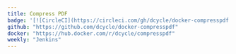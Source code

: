 ```yaml
---
title: Compress PDF
badge: '[![CircleCI](https://circleci.com/gh/dcycle/docker-compresspdf.svg?style=svg)](https://circleci.com/gh/dcycle/docker-compresspdf)'
github: "https://github.com/dcycle/docker-compresspdf"
docker: "https://hub.docker.com/r/dcycle/compresspdf"
weekly: "Jenkins"
---
```

